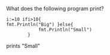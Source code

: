 What does the following program print?
```
i:=10 ifi>10{
fmt.Println("Big") }else{
            fmt.Println("Small")
        }
```

prints "Small"